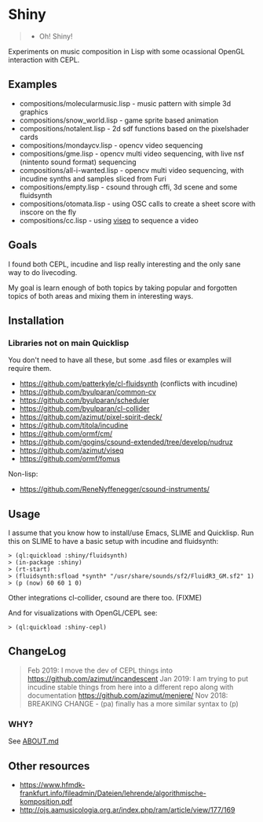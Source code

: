 # Shiny

> - Oh! Shiny!

Experiments on music composition in Lisp with some ocassional OpenGL interaction with CEPL.

## Examples

* compositions/molecularmusic.lisp - music pattern with simple 3d graphics
* compositions/snow_world.lisp - game sprite based animation
* compositions/notalent.lisp - 2d sdf functions based on the pixelshader cards
* compositions/mondaycv.lisp - opencv video sequencing
* compositions/gme.lisp - opencv multi video sequencing, with live nsf (nintento sound format) sequencing
* compositions/all-i-wanted.lisp - opencv multi video sequencing, with incudine synths and samples sliced from Furi
* compositions/empty.lisp - csound through cffi, 3d scene and some fluidsynth
* compositions/otomata.lisp - using OSC calls to create a sheet score with inscore on the fly
* compositions/cc.lisp - using [viseq](https://github.com/azimut/viseq) to sequence a video

## Goals
I found both CEPL, incudine and lisp really interesting and the only sane way to do livecoding.

My goal is learn enough of both topics by taking popular and forgotten topics of both areas and mixing them in interesting ways.

## Installation

### Libraries not on main Quicklisp
You don't need to have all these, but some .asd files or examples will require them.
* https://github.com/patterkyle/cl-fluidsynth (conflicts with incudine)
* https://github.com/byulparan/common-cv
* https://github.com/byulparan/scheduler
* https://github.com/byulparan/cl-collider
* https://github.com/azimut/pixel-spirit-deck/
* https://github.com/titola/incudine
* https://github.com/ormf/cm/
* https://github.com/gogins/csound-extended/tree/develop/nudruz
* https://github.com/azimut/viseq
* https://github.com/ormf/fomus

Non-lisp:
* https://github.com/ReneNyffenegger/csound-instruments/

## Usage

I assume that you know how to install/use Emacs, SLIME and Quicklisp. Run this on SLIME to have a basic setup with incudine and fluidsynth:
```
> (ql:quickload :shiny/fluidsynth)
> (in-package :shiny)
> (rt-start)
> (fluidsynth:sfload *synth* "/usr/share/sounds/sf2/FluidR3_GM.sf2" 1)
> (p (now) 60 60 1 0)
```
Other integrations cl-collider, csound are there too. (FIXME)

And for visualizations with OpenGL/CEPL see:
```
> (ql:quickload :shiny-cepl)
```

## ChangeLog
> Feb 2019: I move the dev of CEPL things into https://github.com/azimut/incandescent
> Jan 2019: I am trying to put incudine stable things from here into a different repo along with documentation https://github.com/azimut/meniere/
> Nov 2018: BREAKING CHANGE - (pa) finally has a more similar syntax to (p)

### WHY?

See [ABOUT.md](ABOUT.md)

## Other resources
* https://www.hfmdk-frankfurt.info/fileadmin/Dateien/lehrende/algorithmische-komposition.pdf
* http://ojs.aamusicologia.org.ar/index.php/ram/article/view/177/169
